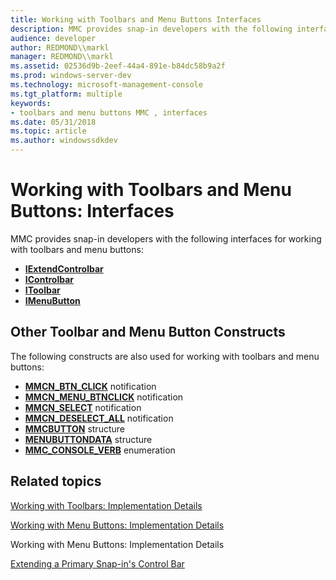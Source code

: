```yaml
---
title: Working with Toolbars and Menu Buttons Interfaces
description: MMC provides snap-in developers with the following interfaces for working with toolbars and menu buttons
audience: developer
author: REDMOND\\markl
manager: REDMOND\\markl
ms.assetid: 02536d9b-2eef-44a4-891e-b84dc58b9a2f
ms.prod: windows-server-dev
ms.technology: microsoft-management-console
ms.tgt_platform: multiple
keywords:
- toolbars and menu buttons MMC , interfaces
ms.date: 05/31/2018
ms.topic: article
ms.author: windowssdkdev
---
```


# Working with Toolbars and Menu Buttons: Interfaces

MMC provides snap-in developers with the following interfaces for working with toolbars and menu buttons:

-   [**IExtendControlbar**](/windows/win32/Mmc/nn-mmc-iextendcontrolbar?branch=master)
-   [**IControlbar**](/windows/win32/Mmc/nn-mmc-icontrolbar?branch=master)
-   [**IToolbar**](/windows/win32/Mmc/nn-mmc-itoolbar?branch=master)
-   [**IMenuButton**](/windows/win32/Mmc/nn-mmc-imenubutton?branch=master)

## Other Toolbar and Menu Button Constructs

The following constructs are also used for working with toolbars and menu buttons:

-   [**MMCN\_BTN\_CLICK**](mmcn-btn-click.md) notification
-   [**MMCN\_MENU\_BTNCLICK**](mmcn-menu-btnclick.md) notification
-   [**MMCN\_SELECT**](mmcn-select.md) notification
-   [**MMCN\_DESELECT\_ALL**](mmcn-deselect-all.md) notification
-   [**MMCBUTTON**](/windows/win32/Mmc/ns-mmc-_mmcbutton?branch=master) structure
-   [**MENUBUTTONDATA**](/windows/win32/Mmc/ns-mmc-_menubuttondata?branch=master) structure
-   [**MMC\_CONSOLE\_VERB**](/windows/win32/Mmc/ne-mmc-_mmc_console_verb?branch=master) enumeration

## Related topics

<dl> <dt>

[Working with Toolbars: Implementation Details](working-with-toolbars-implementation-details.md)
</dt> <dt>

[Working with Menu Buttons: Implementation Details](working-with-menu-buttons-implementation-details.md)
</dt> <dt>

Working with Menu Buttons: Implementation Details
</dt> <dt>

[Extending a Primary Snap-in's Control Bar](extending-a-primary-snap-ins-control-bar.md)
</dt> </dl>

 

 





